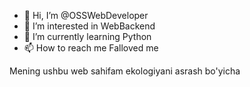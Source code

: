 - 👋 Hi, I’m @OSSWebDeveloper
- 👀 I’m interested in WebBackend
- 🌱 I’m currently learning Python
- 📫 How to reach me Falloved me

<!---
OSSWebDeveloper/OSSWebDeveloper is a ✨ special ✨ repository because its `README.md` (this file) appears on your GitHub profile.
You can click the Preview link to take a look at your changes.
--->
Mening ushbu web sahifam ekologiyani asrash bo'yicha
